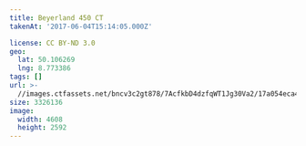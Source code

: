 ```yaml
---
title: Beyerland 450 CT
takenAt: '2017-06-04T15:14:05.000Z'

license: CC BY-ND 3.0
geo:
  lat: 50.106269
  lng: 8.773386
tags: []
url: >-
  //images.ctfassets.net/bncv3c2gt878/7AcfkbD4dzfqWT1Jg30Va2/17a054eca4ce8efe0e40473b7a156853/beyerland-450-ct_34284962093_o
size: 3326136
image:
  width: 4608
  height: 2592
---
```

